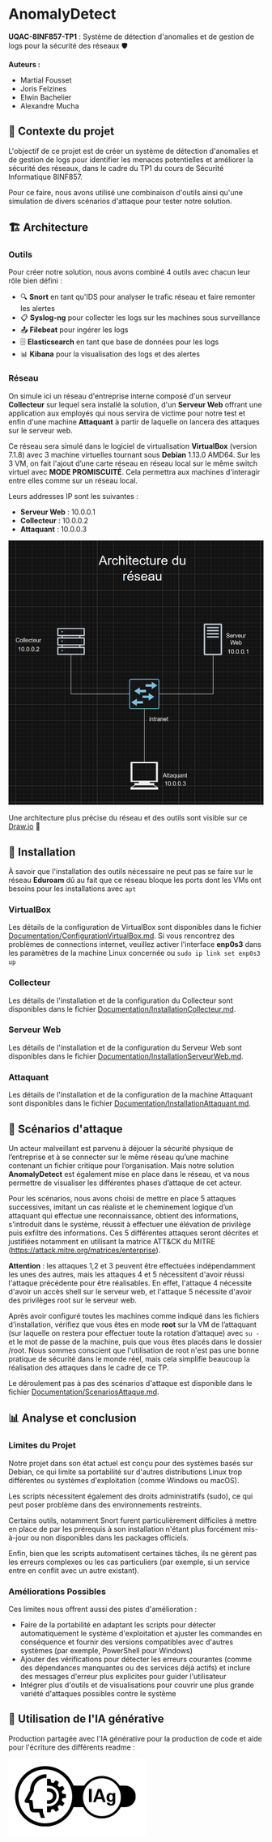 # AnomalyDetect

**UQAC-8INF857-TP1** : Système de détection d'anomalies et de gestion de logs pour la sécurité des réseaux 🛡️

**Auteurs :**
- Martial Fousset  
- Joris Felzines  
- Elwin Bachelier  
- Alexandre Mucha

## 📖 Contexte du projet

L'objectif de ce projet est de créer un système de détection d'anomalies et de gestion de logs pour identifier les menaces potentielles et améliorer la sécurité des réseaux, dans le cadre du TP1 du cours de Sécurité Informatique 8INF857.

Pour ce faire, nous avons utilisé une combinaison d'outils ainsi qu'une simulation de divers scénarios d'attaque pour tester notre solution.

## 🏗️ Architecture

### Outils

Pour créer notre solution, nous avons combiné 4 outils avec chacun leur rôle bien défini :

- 🔍 **Snort** en tant qu'IDS pour analyser le trafic réseau et faire remonter les alertes
- 📋 **Syslog-ng** pour collecter les logs sur les machines sous surveillance
- 📤 **Filebeat** pour ingérer les logs
- 🗄️ **Elasticsearch** en tant que base de données pour les logs
- 📊 **Kibana** pour la visualisation des logs et des alertes 

### Réseau 

On simule ici un réseau d'entreprise interne composé d'un serveur **Collecteur** sur lequel sera installé la solution, d'un **Serveur Web** offrant une application aux employés qui nous servira de victime pour notre test et enfin d'une machine **Attaquant** à partir de laquelle on lancera des attaques sur le serveur web.

Ce réseau sera simulé dans le logiciel de virtualisation **VirtualBox** (version 7.1.8) avec 3 machine virtuelles tournant sous **Debian** 1.13.0 AMD64. Sur les 3 VM, on fait l'ajout d’une carte réseau en réseau local sur le même switch virtuel avec **MODE PROMISCUITÉ**. Cela permettra aux machines d'interagir entre elles comme sur un réseau local.

Leurs addresses IP sont les suivantes : 
- **Serveur Web** : 10.0.0.1
- **Collecteur** : 10.0.0.2
- **Attaquant** : 10.0.0.3

![Schéma du réseau](Documentation/Images/reseau.png)

Une architecture plus précise du réseau et des outils sont visible sur ce [Draw.io](https://drive.google.com/file/d/1tJoP6xTQe7KS_3r97ArBQE4mA4jIa7D2/view?usp=sharing) 🔗

## 🚀 Installation

À savoir que l'installation des outils nécessaire ne peut pas se faire sur le réseau **Eduroam** dû au fait que ce réseau bloque les ports dont les VMs ont besoins pour les installations avec `apt`

### VirtualBox 

Les détails de la configuration de VirtualBox sont disponibles dans le fichier [Documentation/ConfigurationVirtualBox.md](Documentation/ConfigurationVirtualBox.md).
Si vous rencontrez des problèmes de connections internet, veuillez activer l'interface **enp0s3** dans les paramètres de la machine Linux concernée ou
`sudo ip link set enp0s3 up`

### Collecteur 

Les détails de l'installation et de la configuration du Collecteur sont disponibles dans le fichier [Documentation/InstallationCollecteur.md](Documentation/InstallationCollecteur.md).

### Serveur Web 

Les détails de l'installation et de la configuration du Serveur Web sont disponibles dans le fichier [Documentation/InstallationServeurWeb.md](Documentation/InstallationServeurWeb.md).

### Attaquant

Les détails de l'installation et de la configuration de la machine Attaquant sont disponibles dans le fichier [Documentation/InstallationAttaquant.md](Documentation/InstallationAttaquant.md).

## 🎯 Scénarios d'attaque

Un acteur malveillant est parvenu à déjouer la sécurité physique de l’entreprise et à se connecter sur le même réseau qu’une machine contenant un fichier critique pour l’organisation. Mais notre solution **AnomalyDetect** est également mise en place dans le réseau, et va nous permettre de visualiser les différentes phases d’attaque de cet acteur.

Pour les scénarios, nous avons choisi de mettre en place 5 attaques successives, imitant un cas réaliste et le cheminement logique d’un attaquant qui effectue une reconnaissance, obtient des informations, s'introduit dans le système, réussit à effectuer une élévation de privilège puis exfiltre des informations. Ces 5 différentes attaques seront décrites et justifiées notamment en utilisant la matrice ATT&CK du MITRE (https://attack.mitre.org/matrices/enterprise). 

**Attention** : les attaques 1,2 et 3 peuvent être effectuées indépendamment les unes des autres, mais les attaques 4 et 5 nécessitent d'avoir réussi l'attaque précédente pour être réalisables. En effet, l'attaque 4 nécessite d'avoir un accès shell sur le serveur web, et l'attaque 5 nécessite d'avoir des privilèges root sur le serveur web.

Après avoir configuré toutes les machines comme indiqué dans les fichiers d'installation, vérifiez que vous êtes en mode **root** sur la VM de l’attaquant (sur laquelle on restera pour effectuer toute la rotation d’attaque) avec `su -` et le mot de passe de la machine, puis que vous êtes placés dans le dossier /root. Nous sommes conscient que l'utilisation de root n'est pas une bonne pratique de sécurité dans le monde réel, mais cela simplifie beaucoup la réalisation des attaques dans le cadre de ce TP.

Le déroulement pas à pas des scénarios d'attaque est disponible dans le fichier [Documentation/ScenariosAttaque.md](Documentation/ScenariosAttaque.md).

## 📊 Analyse et conclusion

### Limites du Projet

Notre projet dans son état actuel est conçu pour des systèmes basés sur Debian, ce qui limite sa portabilité sur d'autres distributions Linux trop différentes ou systèmes d'exploitation (comme Windows ou macOS).

Les scripts nécessitent également des droits administratifs (sudo), ce qui peut poser problème dans des environnements restreints.

Certains outils, notamment Snort furent particulièrement difficiles à mettre en place de par les prérequis à son installation n'étant plus forcément mis-à-jour ou non disponibles dans les packages officiels.

Enfin, bien que les scripts automatisent certaines tâches, ils ne gèrent pas les erreurs complexes ou les cas particuliers (par exemple, si un service entre en conflit avec un autre existant).

### Améliorations Possibles

Ces limites nous offrent aussi des pistes d'amélioration : 

- Faire de la portabilité en adaptant les scripts pour détecter automatiquement le système d'exploitation et ajuster les commandes en conséquence et fournir des versions compatibles avec d'autres systèmes (par exemple, PowerShell pour Windows)
- Ajouter des vérifications pour détecter les erreurs courantes (comme des dépendances manquantes ou des services déjà actifs) et inclure des messages d'erreur plus explicites pour guider l'utilisateur
- Intégrer plus d'outils et de visualisations pour couvrir une plus grande variété d'attaques possibles contre le système

## 🤖 Utilisation de l'IA générative
Production partagée avec l'IA générative pour la production de code et aide pour l'écriture des différents readme : 

![Pictogramme IA](Documentation/Images/IAg_partagee_compact.png)
